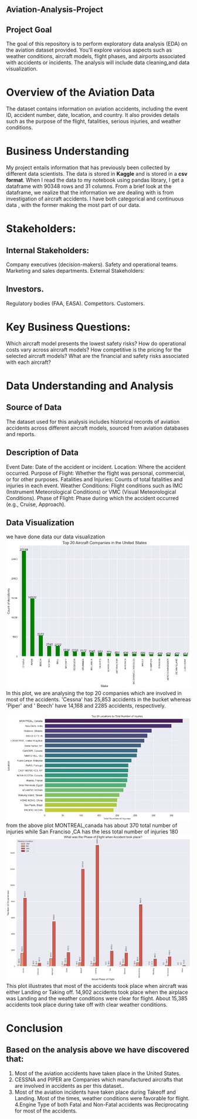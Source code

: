## Aviation-Analysis-Project
## Project Goal
The goal of this repository is to perform exploratory data analysis (EDA) on the aviation dataset provided. You'll explore various aspects such as weather conditions, aircraft models, flight phases, and airports associated with accidents or incidents. The analysis will include data cleaning,and data visualization.


# Overview of the Aviation Data
The dataset contains information on aviation accidents, including the event ID, accident number, date, location, and country. It also provides details such as the purpose of the flight, fatalities, serious injuries, and weather conditions.

# Business Understanding
My project entails information that has previously been collected by different data scientists. The data is stored in **Kaggle**  and is stored in a **csv format**. When I read the data to my notebook using pandas library, I get a dataframe with 90348 rows and 31 columns. From a brief look at the dataframe, we realize that the information we are dealing with is from investigation of aircraft accidents. I have both categorical and continuous data , with the former making the most part of our data.

# Stakeholders:
## Internal Stakeholders:

Company executives (decision-makers).
Safety and operational teams.
Marketing and sales departments.
External Stakeholders:

## Investors.
Regulatory bodies (FAA, EASA).
Competitors.
Customers.
# Key Business Questions:
Which aircraft model presents the lowest safety risks?
How do operational costs vary across aircraft models?
How competitive is the pricing for the selected aircraft models?
What are the financial and safety risks associated with each aircraft?
# Data Understanding and Analysis
## Source of Data
The dataset used for this analysis includes historical records of aviation accidents across different aircraft models, sourced from aviation databases and reports.

## Description of Data
Event Date: Date of the accident or incident.
Location: Where the accident occurred.
Purpose of Flight: Whether the flight was personal, commercial, or for other purposes.
Fatalities and Injuries: Counts of total fatalities and injuries in each event.
Weather Conditions: Flight conditions such as IMC (Instrument Meteorological Conditions) or VMC (Visual Meteorological Conditions).
Phase of Flight: Phase during which the accident occurred (e.g., Cruise, Approach).
## Data Visualization
we have done data our data visualization
![alt text](image1.png)
In this plot, we are analysing the top 20  companies which are involved in most of the accidents. 'Cessna' has 25,853 accidents in the bucket whereas 'Piper' and ' Beech' have 14,168 and 2285 accidents, respectively.

![alt text](image2.png)
from the above plot MONTREAL,canada has about 370 total number of injuries while San Franciso ,CA has the less total number of injuries 180
![alt text](<image 3.png>)
This plot illustrates that most of the accidents took place when aircraft was either Landing or Taking off. 14,902 accidents took place when the airplace was Landing and the weather conditions were clear for flight. About 15,385 accidents took place during take off with clear weather conditions.



# Conclusion
 ## Based on the analysis above we have discovered that:
 1. Most of the aviation accidents have taken place in the United States.
2. CESSNA and PIPER are Companies which manufactured aircrafts that are involved in accidents as per this dataset..
3. Most of the aviation incidents have taken place during Takeoff and Landing. Most of the times, weather conditions were favorable for flight.
4.Engine Type of both Fatal and Non-Fatal accidents was Reciprocating for most of the accidents.